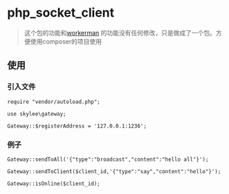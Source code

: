 # php_socket_client

> 这个包的功能和[workerman](http://www.workerman.net/gatewaydoc/advanced/push.html) 的功能没有任何修改，只是做成了一个包。方便使用composer的项目使用

## 使用

### 引入文件

``` 
require "vendor/autoload.php";

use skylee\gateway;

Gateway::$registerAddress = '127.0.0.1:1236';
```

### 例子

``` 
Gateway::sendToAll('{"type":"broadcast","content":"hello all"}');

Gateway::sendToClient($client_id,'{"type":"say","content":"hello"}');

Gateway::isOnline($client_id);
```

